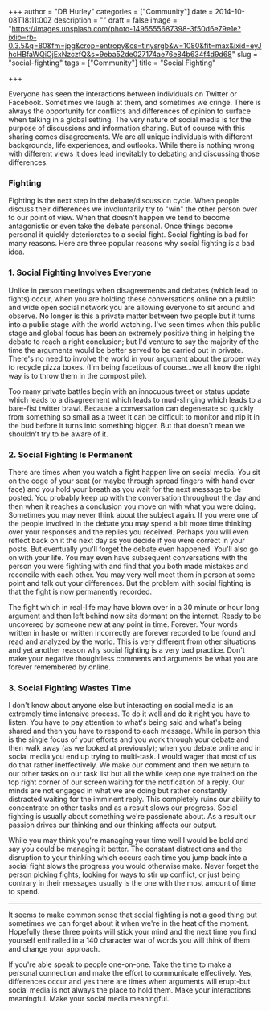 +++
author = "DB Hurley"
categories = ["Community"]
date = 2014-10-08T18:11:00Z
description = ""
draft = false
image = "https://images.unsplash.com/photo-1495555687398-3f50d6e79e1e?ixlib=rb-0.3.5&q=80&fm=jpg&crop=entropy&cs=tinysrgb&w=1080&fit=max&ixid=eyJhcHBfaWQiOjExNzczfQ&s=9eba52de027174ae76e84b634f4d9d68"
slug = "social-fighting"
tags = ["Community"]
title = "Social Fighting"

+++


Everyone has seen the interactions between individuals on Twitter or Facebook. Sometimes we laugh at them, and sometimes we cringe. There is always the opportunity for conflicts and differences of opinion to surface when talking in a global setting. The very nature of social media is for the purpose of discussions and information sharing. But of course with this sharing comes disagreements. We are all unique individuals with different backgrounds, life experiences, and outlooks. While there is nothing wrong with different views it does lead inevitably to debating and discussing those differences.

### Fighting

Fighting is the next step in the debate/discussion cycle. When people discuss their differences we involuntarily try to "win" the other person over to our point of view. When that doesn't happen we tend to become antagonistic or even take the debate personal. Once things become personal it quickly deteriorates to a social fight. Social fighting is bad for many reasons. Here are three popular reasons why social fighting is a bad idea.

### 1. Social Fighting Involves Everyone

Unlike in person meetings when disagreements and debates (which lead to fights) occur, when you are holding these conversations online on a public and wide open social network you are allowing everyone to sit around and observe. No longer is this a private matter between two people but it turns into a public stage with the world watching. I've seen times when this public stage and global focus has been an extremely positive thing in helping the debate to reach a right conclusion; but I'd venture to say the majority of the time the arguments would be better served to be carried out in private. There's no need to involve the world in your argument about the proper way to recycle pizza boxes. (I'm being facetious of course...we all know the right way is to throw them in the compost pile).

Too many private battles begin with an innocuous tweet or status update which leads to a disagreement which leads to mud-slinging which leads to a bare-fist twitter brawl. Because a conversation can degenerate so quickly from something so small as a tweet it can be difficult to monitor and nip it in the bud before it turns into something bigger. But that doesn't mean we shouldn't try to be aware of it.

### 2. Social Fighting Is Permanent

There are times when you watch a fight happen live on social media. You sit on the edge of your seat (or maybe through spread fingers with hand over face) and you hold your breath as you wait for the next message to be posted. You probably keep up with the conversation throughout the day and then when it reaches a conclusion you move on with what you were doing. Sometimes you may never think about the subject again. If you were one of the people involved in the debate you may spend a bit more time thinking over your responses and the replies you received. Perhaps you will even reflect back on it the next day as you decide if you were correct in your posts. But eventually you'll forget the debate even happened. You'll also go on with your life. You may even have subsequent conversations with the person you were fighting with and find that you both made mistakes and reconcile with each other. You may very well meet them in person at some point and talk out your differences. But the problem with social fighting is that the fight is now permanently recorded.

The fight which in real-life may have blown over in a 30 minute or hour long argument and then left behind now sits dormant on the internet. Ready to be uncovered by someone new at any point in time. Forever. Your words written in haste or written incorrectly are forever recorded to be found and read and analyzed by the world. This is very different from other situations and yet another reason why social fighting is a very bad practice. Don't make your negative thoughtless comments and arguments be what you are forever remembered by online.

### 3. Social Fighting Wastes Time

I don't know about anyone else but interacting on social media is an extremely time intensive process. To do it well and do it right you have to listen. You have to pay attention to what's being said and what's being shared and then you have to respond to each message. While in person this is the single focus of your efforts and you work through your debate and then walk away (as we looked at previously); when you debate online and in social media you end up trying to multi-task. I would wager that most of us do that rather ineffectively. We make our comment and then we return to our other tasks on our task list but all the while keep one eye trained on the top right corner of our screen waiting for the notification of a reply. Our minds are not engaged in what we are doing but rather constantly distracted waiting for the imminent reply. This completely ruins our ability to concentrate on other tasks and as a result slows our progress. Social fighting is usually about something we're passionate about. As a result our passion drives our thinking and our thinking affects our output.

While you may think you're managing your time well I would be bold and say you could be managing it better. The constant distractions and the disruption to your thinking which occurs each time you jump back into a social fight slows the progress you would otherwise make.  Never forget the person picking fights, looking for ways to stir up conflict, or just being contrary in their messages usually is the one with the most amount of time to spend.

---

It seems to make common sense that social fighting is not a good thing but sometimes we can forget about it when we're in the heat of the moment. Hopefully these three points will stick your mind and the next time you find yourself enthralled in a 140 character war of words you will think of them and change your approach.

If you're able speak to people one-on-one. Take the time to make a personal connection and make the effort to communicate effectively. Yes, differences occur and yes there are times when arguments will erupt-but social media is not always the place to hold them. Make your interactions meaningful. Make your social media meaningful.

